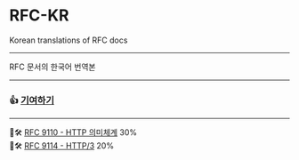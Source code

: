# RFC-KR
Korean translations of RFC docs
<hr>
RFC 문서의 한국어 번역본
<hr>

### 👍 [기여하기](https://github.com/lifthus/RFC-KR/blob/main/CONTRIBUTING.md)

<hr>

🚧🛠️ [RFC 9110 - HTTP 의미체계](https://github.com/lifthus/RFC-KR/blob/main/rfc9110-http-semantics/rfc9110kr.md) 30%<br>
🚧🛠️ [RFC 9114 - HTTP/3](https://github.com/lifthus/RFC-KR/blob/main/rfc9114-http3/rfc9114kr.md) 20%<br>
